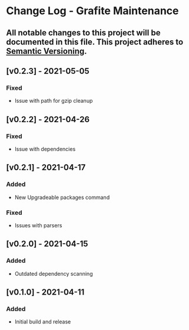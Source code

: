 # Change Log - Grafite Maintenance
All notable changes to this project will be documented in this file.
This project adheres to [Semantic Versioning](http://semver.org/).
----

## [v0.2.3] - 2021-05-05

### Fixed
- Issue with path for gzip cleanup

## [v0.2.2] - 2021-04-26

### Fixed
- Issue with dependencies

## [v0.2.1] - 2021-04-17

### Added
- New Upgradeable packages command

### Fixed
- Issues with parsers

## [v0.2.0] - 2021-04-15

### Added
- Outdated dependency scanning

## [v0.1.0] - 2021-04-11

### Added
- Initial build and release
